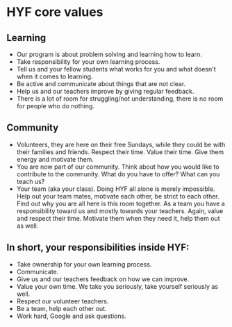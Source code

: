 # HYF core values

## Learning
* Our program is about problem solving and learning how to learn.
* Take responsibility for your own learning process.
* Tell us and your fellow students what works for you and what doesn't when it comes to learning.
* Be active and communicate about things that are not clear.
* Help us and our teachers improve by giving regular feedback.
* There is a lot of room for struggling/not understanding, there is no room for people who do nothing.

## Community
* Volunteers, they are here on their free Sundays, while they could be with their families and friends. Respect their time. Value their time. Give them energy and motivate them. 
* You are now part of our community. Think about how you would like to contribute to the community. What do you have to offer? What can you teach us?
* Your team (aka your class).  Doing HYF all alone is merely impossible. Help out your team mates, motivate each other, be strict to each other. Find out why you are all here is this room together. As a team you have a responsibility toward us and mostly towards your teachers. Again, value and respect their time. Motivate them when they need it, help them out as well.

## In short, your responsibilities inside HYF:
* Take ownership for your own learning process.
* Communicate.
* Give us and our teachers feedback on how we can improve.
* Value your own time. We take you seriously, take yourself seriously as well.
* Respect our volunteer teachers.
* Be a team, help each other out.
* Work hard, Google and ask questions.
